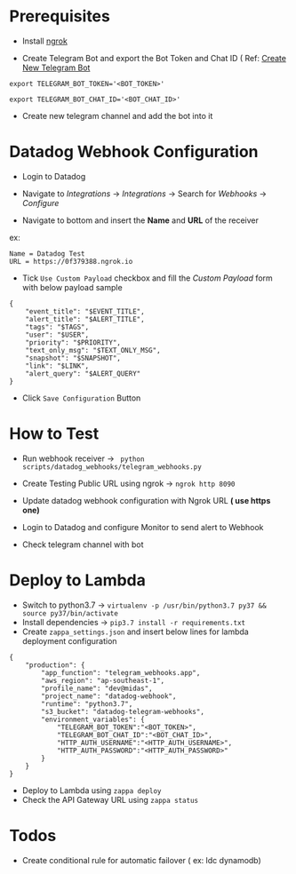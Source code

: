 # Prerequisites
- Install [ngrok](https://ngrok.com/)

- Create Telegram Bot and export the Bot Token and Chat ID ( Ref: [Create New Telegram Bot](https://core.telegram.org/bots#creating-a-new-bot)

`export TELEGRAM_BOT_TOKEN='<BOT_TOKEN>'`

`export TELEGRAM_BOT_CHAT_ID='<BOT_CHAT_ID>'`

- Create new telegram channel and add the bot into it

# Datadog Webhook Configuration
- Login to Datadog
- Navigate to *Integrations* -> *Integrations* -> Search for *Webhooks* -> *Configure*

- Navigate to bottom and insert the **Name** and **URL** of the receiver

ex:
```
Name = Datadog Test
URL = https://0f379388.ngrok.io
```

- Tick `Use Custom Payload` checkbox and fill the *Custom Payload* form with below payload sample

```
{
    "event_title": "$EVENT_TITLE",
    "alert_title": "$ALERT_TITLE",
    "tags": "$TAGS",
    "user": "$USER",
    "priority": "$PRIORITY",
    "text_only_msg": "$TEXT_ONLY_MSG",
    "snapshot": "$SNAPSHOT",
    "link": "$LINK",
    "alert_query": "$ALERT_QUERY"
}
```
- Click `Save Configuration` Button

# How to Test
- Run webhook receiver -> ` python scripts/datadog_webhooks/telegram_webhooks.py`

- Create Testing Public URL using ngrok 
 -> `ngrok http 8090`

- Update datadog webhook configuration with Ngrok URL **( use https one)**

- Login to Datadog and configure Monitor to send alert to Webhook

- Check telegram channel with bot

# Deploy to Lambda

- Switch to python3.7 -> `virtualenv -p /usr/bin/python3.7 py37 && source py37/bin/activate`
- Install dependencies -> `pip3.7 install -r requirements.txt`
- Create `zappa_settings.json` and insert below lines for lambda deployment configuration

```
{
    "production": {
        "app_function": "telegram_webhooks.app",
        "aws_region": "ap-southeast-1",
        "profile_name": "dev@midas",
        "project_name": "datadog-webhook",
        "runtime": "python3.7",
        "s3_bucket": "datadog-telegram-webhooks",
        "environment_variables": {
            "TELEGRAM_BOT_TOKEN":"<BOT_TOKEN>",
            "TELEGRAM_BOT_CHAT_ID":"<BOT_CHAT_ID>",
            "HTTP_AUTH_USERNAME":"<HTTP_AUTH_USERNAME>",
            "HTTP_AUTH_PASSWORD":"<HTTP_AUTH_PASSWORD>"
        }
    }
}
```
- Deploy to Lambda using `zappa deploy`
- Check the API Gateway URL using `zappa status`

# Todos

- Create conditional rule for automatic failover ( ex: ldc dynamodb)





